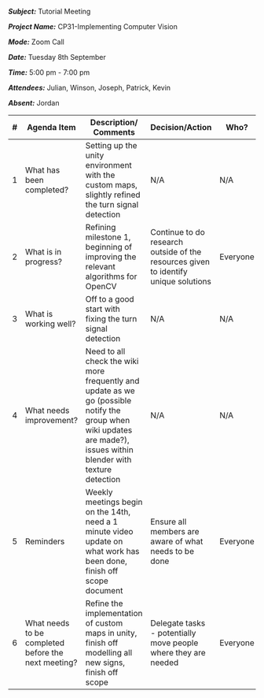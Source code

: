 ***Subject:*** Tutorial Meeting

***Project Name:*** CP31-Implementing Computer Vision

***Mode:*** Zoom Call

***Date:*** Tuesday 8th September

***Time:*** 5:00 pm - 7:00 pm

***Attendees:*** Julian, Winson, Joseph, Patrick, Kevin

***Absent:*** Jordan


|     #    |     Agenda Item                                             |     Description/   Comments                                                                                                 |     Decision/Action                                                                        |     Who?        |     Items for   escalation                 |
|----------|-------------------------------------------------------------|-----------------------------------------------------------------------------------------------------------------------------|--------------------------------------------------------------------------------------------|-----------------|--------------------------------------------|
|     1    |     What has been completed?                                |     Setting up the unity environment with the custom maps, slightly refined the turn signal detection                       |               N/A                                                                             |     N/A    |                    N/A                        |
|     2    |     What is in progress?                                    |     Refining milestone 1, beginning of improving the relevant algorithms for OpenCV                                         |     Continue to do research outside of the resources given to identify unique solutions    |     Everyone    |              N/A                              |
|     3    |     What is working well?                                   |     Off to a good start with fixing the turn signal detection                                                               |             N/A                                                                               |     N/A    |                  N/A                          |
|     4    |     What needs improvement?                                 |     Need to all check the wiki more frequently and update as we go (possible notify the group when wiki updates are made?), issues within blender with texture detection            |                           N/A                                                                 |     N/A    |                   N/A                         |
|     5    |     Reminders                                               |     Weekly meetings begin on the 14th, need a 1 minute video update on what work has been done, finish off scope document   |     Ensure all members are aware of what needs to be done                                  |     Everyone    |  Potential concern around time commitment expectation |
|     6    |     What needs to be completed before the next meeting?     |     Refine the implementation of custom maps in unity, finish off modelling all new signs, finish off scope                 |     Delegate tasks - potentially move people where they are needed                         |     Everyone    |       N/A                                     |